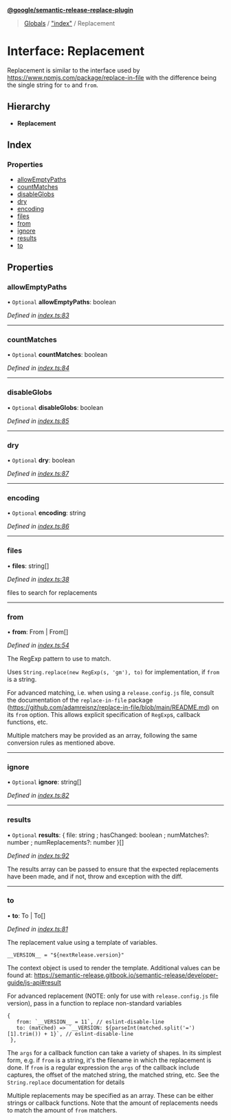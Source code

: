 **[@google/semantic-release-replace-plugin](../README.md)**

> [Globals](../README.md) / ["index"](../modules/_index_.md) / Replacement

# Interface: Replacement

Replacement is similar to the interface used by https://www.npmjs.com/package/replace-in-file
with the difference being the single string for `to` and `from`.

## Hierarchy

* **Replacement**

## Index

### Properties

* [allowEmptyPaths](_index_.replacement.md#allowemptypaths)
* [countMatches](_index_.replacement.md#countmatches)
* [disableGlobs](_index_.replacement.md#disableglobs)
* [dry](_index_.replacement.md#dry)
* [encoding](_index_.replacement.md#encoding)
* [files](_index_.replacement.md#files)
* [from](_index_.replacement.md#from)
* [ignore](_index_.replacement.md#ignore)
* [results](_index_.replacement.md#results)
* [to](_index_.replacement.md#to)

## Properties

### allowEmptyPaths

• `Optional` **allowEmptyPaths**: boolean

*Defined in [index.ts:83](https://github.com/google/semantic-release-replace-plugin/blob/f749696/src/index.ts#L83)*

___

### countMatches

• `Optional` **countMatches**: boolean

*Defined in [index.ts:84](https://github.com/google/semantic-release-replace-plugin/blob/f749696/src/index.ts#L84)*

___

### disableGlobs

• `Optional` **disableGlobs**: boolean

*Defined in [index.ts:85](https://github.com/google/semantic-release-replace-plugin/blob/f749696/src/index.ts#L85)*

___

### dry

• `Optional` **dry**: boolean

*Defined in [index.ts:87](https://github.com/google/semantic-release-replace-plugin/blob/f749696/src/index.ts#L87)*

___

### encoding

• `Optional` **encoding**: string

*Defined in [index.ts:86](https://github.com/google/semantic-release-replace-plugin/blob/f749696/src/index.ts#L86)*

___

### files

•  **files**: string[]

*Defined in [index.ts:38](https://github.com/google/semantic-release-replace-plugin/blob/f749696/src/index.ts#L38)*

files to search for replacements

___

### from

•  **from**: From \| From[]

*Defined in [index.ts:54](https://github.com/google/semantic-release-replace-plugin/blob/f749696/src/index.ts#L54)*

The RegExp pattern to use to match.

Uses `String.replace(new RegExp(s, 'gm'), to)` for implementation, if
`from` is a string.

For advanced matching, i.e. when using a `release.config.js` file, consult
the documentation of the `replace-in-file` package
(https://github.com/adamreisnz/replace-in-file/blob/main/README.md) on its
`from` option. This allows explicit specification of `RegExp`s, callback
functions, etc.

Multiple matchers may be provided as an array, following the same
conversion rules as mentioned above.

___

### ignore

• `Optional` **ignore**: string[]

*Defined in [index.ts:82](https://github.com/google/semantic-release-replace-plugin/blob/f749696/src/index.ts#L82)*

___

### results

• `Optional` **results**: { file: string ; hasChanged: boolean ; numMatches?: number ; numReplacements?: number  }[]

*Defined in [index.ts:92](https://github.com/google/semantic-release-replace-plugin/blob/f749696/src/index.ts#L92)*

The results array can be passed to ensure that the expected replacements
have been made, and if not, throw and exception with the diff.

___

### to

•  **to**: To \| To[]

*Defined in [index.ts:81](https://github.com/google/semantic-release-replace-plugin/blob/f749696/src/index.ts#L81)*

The replacement value using a template of variables.

`__VERSION__ = "${nextRelease.version}"`

The context object is used to render the template. Additional values
can be found at: https://semantic-release.gitbook.io/semantic-release/developer-guide/js-api#result

For advanced replacement (NOTE: only for use with `release.config.js` file version), pass in a function to replace non-standard variables
```
{
   from: `__VERSION__ = 11`, // eslint-disable-line
   to: (matched) => `__VERSION: ${parseInt(matched.split('=')[1].trim()) + 1}`, // eslint-disable-line
 },
```

The `args` for a callback function can take a variety of shapes. In its
simplest form, e.g. if `from` is a string, it's the filename in which the
replacement is done. If `from` is a regular expression the `args` of the
callback include captures, the offset of the matched string, the matched
string, etc. See the `String.replace` documentation for details

Multiple replacements may be specified as an array. These can be either
strings or callback functions. Note that the amount of replacements needs
to match the amount of `from` matchers.
